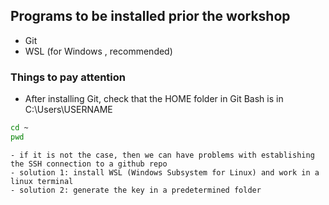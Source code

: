 ## Programs to be installed prior the workshop 


- Git
- WSL (for Windows , recommended)

### Things to pay attention 

- After installing Git, check that the HOME folder in Git Bash is in C:\Users\USERNAME

```bash
cd ~ 
pwd

```
    - if it is not the case, then we can have problems with establishing the SSH connection to a github repo 
    - solution 1: install WSL (Windows Subsystem for Linux) and work in a linux terminal 
    - solution 2: generate the key in a predetermined folder 